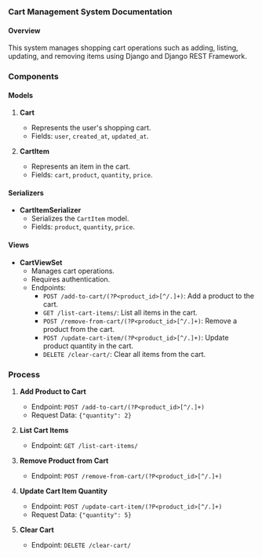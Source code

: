 ### Cart Management System Documentation

#### Overview
This system manages shopping cart operations such as adding, listing, updating, and removing items using Django and Django REST Framework.

### Components

#### Models

1. **Cart**
   - Represents the user's shopping cart.
   - Fields: `user`, `created_at`, `updated_at`.

2. **CartItem**
   - Represents an item in the cart.
   - Fields: `cart`, `product`, `quantity`, `price`.

#### Serializers

- **CartItemSerializer**
  - Serializes the `CartItem` model.
  - Fields: `product`, `quantity`, `price`.

#### Views

- **CartViewSet**
  - Manages cart operations.
  - Requires authentication.
  - Endpoints:
    - `POST /add-to-cart/(?P<product_id>[^/.]+)`: Add a product to the cart.
    - `GET /list-cart-items/`: List all items in the cart.
    - `POST /remove-from-cart/(?P<product_id>[^/.]+)`: Remove a product from the cart.
    - `POST /update-cart-item/(?P<product_id>[^/.]+)`: Update product quantity in the cart.
    - `DELETE /clear-cart/`: Clear all items from the cart.

### Process

1. **Add Product to Cart**
   - Endpoint: `POST /add-to-cart/(?P<product_id>[^/.]+)`
   - Request Data: `{"quantity": 2}`

2. **List Cart Items**
   - Endpoint: `GET /list-cart-items/`

3. **Remove Product from Cart**
   - Endpoint: `POST /remove-from-cart/(?P<product_id>[^/.]+)`

4. **Update Cart Item Quantity**
   - Endpoint: `POST /update-cart-item/(?P<product_id>[^/.]+)`
   - Request Data: `{"quantity": 5}`

5. **Clear Cart**
   - Endpoint: `DELETE /clear-cart/`
